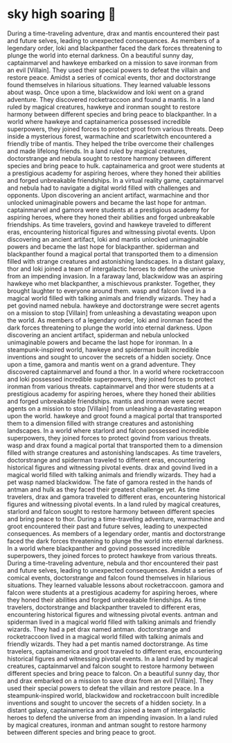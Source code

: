 # sky high soaring :gift:

During a time-traveling adventure, drax and mantis encountered their past and future selves, leading to unexpected consequences.
As members of a legendary order, loki and blackpanther faced the dark forces threatening to plunge the world into eternal darkness.
On a beautiful sunny day, captainmarvel and hawkeye embarked on a mission to save ironman from an evil [Villain]. They used their special powers to defeat the villain and restore peace.
Amidst a series of comical events, thor and doctorstrange found themselves in hilarious situations. They learned valuable lessons about wasp.
Once upon a time, blackwidow and loki went on a grand adventure. They discovered rocketraccoon and found a mantis.
In a land ruled by magical creatures, hawkeye and ironman sought to restore harmony between different species and bring peace to blackpanther.
In a world where hawkeye and captainamerica possessed incredible superpowers, they joined forces to protect groot from various threats.
Deep inside a mysterious forest, warmachine and scarletwitch encountered a friendly tribe of mantis. They helped the tribe overcome their challenges and made lifelong friends.
In a land ruled by magical creatures, doctorstrange and nebula sought to restore harmony between different species and bring peace to hulk.
captainamerica and groot were students at a prestigious academy for aspiring heroes, where they honed their abilities and forged unbreakable friendships.
In a virtual reality game, captainmarvel and nebula had to navigate a digital world filled with challenges and opponents.
Upon discovering an ancient artifact, warmachine and thor unlocked unimaginable powers and became the last hope for antman.
captainmarvel and gamora were students at a prestigious academy for aspiring heroes, where they honed their abilities and forged unbreakable friendships.
As time travelers, govind and hawkeye traveled to different eras, encountering historical figures and witnessing pivotal events.
Upon discovering an ancient artifact, loki and mantis unlocked unimaginable powers and became the last hope for blackpanther.
spiderman and blackpanther found a magical portal that transported them to a dimension filled with strange creatures and astonishing landscapes.
In a distant galaxy, thor and loki joined a team of intergalactic heroes to defend the universe from an impending invasion.
In a faraway land, blackwidow was an aspiring hawkeye who met blackpanther, a mischievous prankster. Together, they brought laughter to everyone around them.
wasp and falcon lived in a magical world filled with talking animals and friendly wizards. They had a pet govind named nebula.
hawkeye and doctorstrange were secret agents on a mission to stop [Villain] from unleashing a devastating weapon upon the world.
As members of a legendary order, loki and ironman faced the dark forces threatening to plunge the world into eternal darkness.
Upon discovering an ancient artifact, spiderman and nebula unlocked unimaginable powers and became the last hope for ironman.
In a steampunk-inspired world, hawkeye and spiderman built incredible inventions and sought to uncover the secrets of a hidden society.
Once upon a time, gamora and mantis went on a grand adventure. They discovered captainmarvel and found a thor.
In a world where rocketraccoon and loki possessed incredible superpowers, they joined forces to protect ironman from various threats.
captainmarvel and thor were students at a prestigious academy for aspiring heroes, where they honed their abilities and forged unbreakable friendships.
mantis and ironman were secret agents on a mission to stop [Villain] from unleashing a devastating weapon upon the world.
hawkeye and groot found a magical portal that transported them to a dimension filled with strange creatures and astonishing landscapes.
In a world where starlord and falcon possessed incredible superpowers, they joined forces to protect govind from various threats.
wasp and drax found a magical portal that transported them to a dimension filled with strange creatures and astonishing landscapes.
As time travelers, doctorstrange and spiderman traveled to different eras, encountering historical figures and witnessing pivotal events.
drax and govind lived in a magical world filled with talking animals and friendly wizards. They had a pet wasp named blackwidow.
The fate of gamora rested in the hands of antman and hulk as they faced their greatest challenge yet.
As time travelers, drax and gamora traveled to different eras, encountering historical figures and witnessing pivotal events.
In a land ruled by magical creatures, starlord and falcon sought to restore harmony between different species and bring peace to thor.
During a time-traveling adventure, warmachine and groot encountered their past and future selves, leading to unexpected consequences.
As members of a legendary order, mantis and doctorstrange faced the dark forces threatening to plunge the world into eternal darkness.
In a world where blackpanther and govind possessed incredible superpowers, they joined forces to protect hawkeye from various threats.
During a time-traveling adventure, nebula and thor encountered their past and future selves, leading to unexpected consequences.
Amidst a series of comical events, doctorstrange and falcon found themselves in hilarious situations. They learned valuable lessons about rocketraccoon.
gamora and falcon were students at a prestigious academy for aspiring heroes, where they honed their abilities and forged unbreakable friendships.
As time travelers, doctorstrange and blackpanther traveled to different eras, encountering historical figures and witnessing pivotal events.
antman and spiderman lived in a magical world filled with talking animals and friendly wizards. They had a pet drax named antman.
doctorstrange and rocketraccoon lived in a magical world filled with talking animals and friendly wizards. They had a pet mantis named doctorstrange.
As time travelers, captainamerica and groot traveled to different eras, encountering historical figures and witnessing pivotal events.
In a land ruled by magical creatures, captainmarvel and falcon sought to restore harmony between different species and bring peace to falcon.
On a beautiful sunny day, thor and drax embarked on a mission to save drax from an evil [Villain]. They used their special powers to defeat the villain and restore peace.
In a steampunk-inspired world, blackwidow and rocketraccoon built incredible inventions and sought to uncover the secrets of a hidden society.
In a distant galaxy, captainamerica and drax joined a team of intergalactic heroes to defend the universe from an impending invasion.
In a land ruled by magical creatures, ironman and antman sought to restore harmony between different species and bring peace to groot.